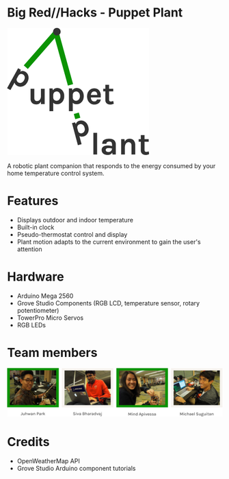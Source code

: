 # Big Red//Hacks - Puppet Plant

![alt tag](/img/logo.png)

A robotic plant companion that responds to the energy consumed by your home temperature control system.

# Features

- Displays outdoor and indoor temperature
- Built-in clock
- Pseudo-thermostat control and display
- Plant motion adapts to the current environment to gain the user's attention

# Hardware

- Arduino Mega 2560
- Grove Studio Components (RGB LCD, temperature sensor, rotary potentiometer)
- TowerPro Micro Servos
- RGB LEDs

# Team members

![alt tag](/img/themakers.png)

# Credits

- OpenWeatherMap API 
- Grove Studio Arduino component tutorials


